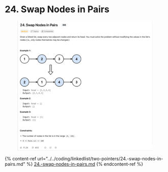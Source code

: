 # 24. Swap Nodes in Pairs

<figure><img src="../../.gitbook/assets/image (146).png" alt=""><figcaption></figcaption></figure>



{% content-ref url="../../coding/linkedlist/two-pointers/24.-swap-nodes-in-pairs.md" %}
[24.-swap-nodes-in-pairs.md](../../coding/linkedlist/two-pointers/24.-swap-nodes-in-pairs.md)
{% endcontent-ref %}
